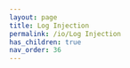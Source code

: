 ```yaml
---
layout: page
title: Log Injection
permalink: /io/Log Injection
has_children: true
nav_order: 36
---
```


